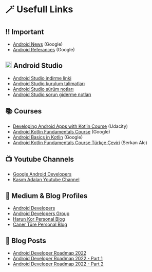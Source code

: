 # 🪄 Usefull Links 

## ‼️ Important 

- [Android News](https://developer.android.com/news) (Google)
- [Android Referances](https://developer.android.com/reference) (Google)

<h2><img src="https://user-images.githubusercontent.com/70329389/165116263-6cdd1df9-94f7-48e2-85f9-de62e36bb48c.png" width="20px"> Android Studio </h2>

- [Android Studio indirme linki](https://developer.android.com/studio/)
- [Android Studio kurulum talimatları](https://developer.android.com/studio/install.html)
- [Android Studio sürüm notları](https://developer.android.com/studio/releases/index.html)
- [Android Studio sorun giderme notları](https://developer.android.com/studio/troubleshoot)

## 📚 Courses

- [Developing Android Apps with Kotlin Course](https://classroom.udacity.com/courses/ud9012) (Udacity)
- [Android Kotlin Fundamentals Course](https://developer.android.com/courses/kotlin-fundamentals/course?authuser=6) (Google)
- [Android Basics in Kotlin](https://developer.android.com/courses/android-basics-kotlin/course?authuser=6) (Google)
- [Android Kotlin Fundamentals Course Türkçe Çeviri](https://developer.android.com/courses/kotlin-fundamentals/course?authuser=6) (Serkan Alc)

## 📺 Youtube Channels

- [Google Android Developers](youtube.com/c/AndroidDevelopers)
- [Kasım Adalan Youtube Channel](https://www.youtube.com/channel/UCrjiqrR7RuQK4FyB02cz9AQ/videos)

## 📖 Medium & Blog Profiles

- [Android Developers](https://medium.com/androiddevelopers)
- [Android Developers Group](https://medium.com/developer-multicamp)
- [Harun Kor Personal Blog](http://www.harunkor.com.tr/)
- [Caner Türe Personal Blog](https://cnrture.medium.com/)

## 📎 Blog Posts 
- [Android Developer Roadmap 2022 ](https://github.com/skydoves/android-developer-roadmap)
- [Android Developer Roadmap 2022 - Part 1](https://getstream.io/blog/android-developer-roadmap/)
- [Android Developer Roadmap 2022 - Part 2](https://getstream.io/blog/android-developer-roadmap-part-2/)
 

